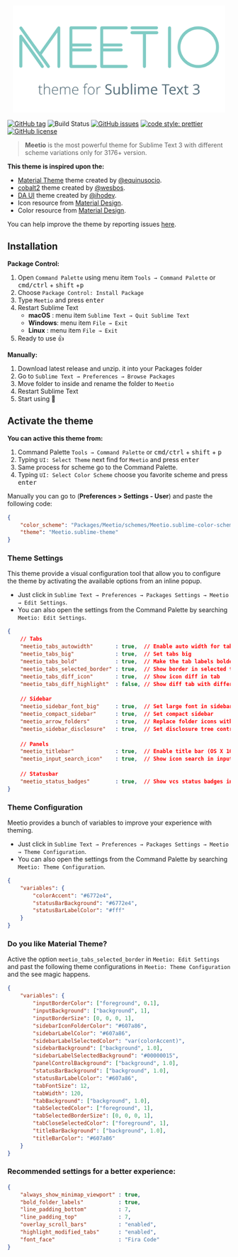 <p align="center"><img src="assets/meetio.png" width="480"/></p>

[![GitHub tag](https://img.shields.io/github/release/mauroreisvieira/meetio.svg?style=for-the-badge)](https://github.com/mauroreisvieira/meetio/releases)
![Build Status](https://img.shields.io/travis/mauroreisvieira/meetio/master.svg?style=for-the-badge)
[![GitHub issues](https://img.shields.io/github/issues/mauroreisvieira/meetio.svg?style=for-the-badge)](https://github.com/mauroreisvieira/meetio/issues)
[![code style: prettier](https://img.shields.io/badge/code_style-prettier-ff69b4.svg?style=for-the-badge)](https://github.com/prettier/prettier)
[![GitHub license](https://img.shields.io/badge/license-MIT-blue.svg?style=for-the-badge)](https://github.com/mauroreisvieira/meetio/blob/master/LICENSE)

> **Meetio** is the most powerful theme for Sublime Text 3 with different scheme variations only for 3176+ version.

**This theme is inspired upon the:**

* [Material Theme](https://github.com/equinusocio/material-theme) theme created by [@equinusocio](https://github.com/equinusocio).
* [cobalt2](https://github.com/wesbos/cobalt2) theme created by [@wesbos](https://github.com/wesbos).
* [DA UI](https://github.com/ihodev/sublime-da-ui) theme created by [@ihodev](https://github.com/ihodev).
* Icon resource from [Material Design](https://material.io/tools/icons/).
* Color resource from [Material Design](https://material.io/design/color/the-color-system.html#tools-for-picking-colors).

You can help improve the theme by reporting issues [here](https://github.com/mauroreisvieira/meetio/issues).

## Installation

**Package Control:**

1. Open `Command Palette` using menu item `Tools → Command Palette` or <kbd>cmd/ctrl</kbd> + <kbd>shift</kbd> +<kbd>p</kbd>
2. Choose `Package Control: Install Package`
3. Type `Meetio` and press <kbd>enter</kbd>
4. Restart Sublime Text
    * **macOS** : menu item `Sublime Text → Quit Sublime Text`
    * **Windows**: menu item `File → Exit`
    * **Linux** : menu item `File → Exit`
5. Ready to use 👍

**Manually:**

1. Download latest release and unzip. it into your Packages folder
2. Go to `Sublime Text → Preferences → Browse Packages`
3. Move folder to inside and rename the folder to `Meetio`
4. Restart Sublime Text
5. Start using 🏁


## Activate the theme

**You can active this theme from:**

1. Command Palette `Tools → Command Palette` or <kbd>cmd/ctrl</kbd> + <kbd>shift</kbd> + <kbd>p</kbd>
2. Typing `UI: Select Theme` next find for `Meetio` and press <kbd>enter</kbd>
3. Same process for scheme go to the Command Palette.
4. Typing `UI: Select Color Scheme` choose you favorite scheme and press <kbd>enter</kbd>

Manually you can go to (**Preferences > Settings - User**) and paste the following code:

```json
{
    "color_scheme": "Packages/Meetio/schemes/Meetio.sublime-color-scheme",
    "theme": "Meetio.sublime-theme"
}
```

### Theme Settings
This theme provide a visual configuration tool that allow you to configure the theme by activating the available options from an inline popup.

* Just click in `Sublime Text → Preferences → Packages Settings → Meetio → Edit Settings`.
* You can also open the settings from the Command Palette by searching `Meetio: Edit Settings`.

```json
{
    // Tabs
    "meetio_tabs_autowidth"       : true,  // Enable auto width for tabs
    "meetio_tabs_big"             : true,  // Set tabs big
    "meetio_tabs_bold"            : true,  // Make the tab labels bolder only in selected
    "meetio_tabs_selected_border" : true,  // Show border in selected tab
    "meetio_tabs_diff_icon"       : true,  // Show icon diff in tab
    "meetio_tabs_diff_highlight"  : false, // Show diff tab with different color

    // Sidebar
    "meetio_sidebar_font_big"     : true,  // Set large font in sidebar
    "meetio_compact_sidebar"      : true,  // Set compact sidebar
    "meetio_arrow_folders"        : true,  // Replace folder icons with arrows
    "meetio_sidebar_disclosure"   : true,  // Set disclosure tree controls

    // Panels
    "meetio_titlebar"             : true,  // Enable title bar (OS X 10.10+)
    "meetio_input_search_icon"    : true,  // Show icon search in inputs

    // Statusbar
    "meetio_status_badges"        : true,  // Show vcs status badges in the status bar
}
```

### Theme Configuration
Meetio provides a bunch of variables to improve your experience with theming.

* Just click in `Sublime Text → Preferences → Packages Settings → Meetio → Theme Configuration`.
* You can also open the settings from the Command Palette by searching `Meetio: Theme Configuration`.

```json
{
    "variables": {
        "colorAccent": "#6772e4",
        "statusBarBackground": "#6772e4",
        "statusBarLabelColor": "#fff"
    }
}
```

### Do you like Material Theme?
Active the option `meetio_tabs_selected_border` in `Meetio: Edit Settings` and past the following theme configurations in `Meetio: Theme Configuration` and the see magic happens.

```json
{
    "variables": {
        "inputBorderColor": ["foreground", 0.1],
        "inputBackground": ["background", 1],
        "inputBorderSize": [0, 0, 0, 1],
        "sidebarIconFolderColor": "#607a86",
        "sidebarLabelColor": "#607a86",
        "sidebarLabelSelectedColor": "var(colorAccent)",
        "sidebarBackground": ["background", 1.0],
        "sidebarLabelSelectedBackground": "#00000015",
        "panelControlBackground": ["background", 1.0],
        "statusBarBackground": ["background", 1.0],
        "statusBarLabelColor": "#607a86",
        "tabFontSize": 12,
        "tabWidth": 120,
        "tabBackground": ["background", 1.0],
        "tabSelectedColor": ["foreground", 1],
        "tabSelectedBorderSize": [0, 0, 0, 1],
        "tabCloseSelectedColor": ["foreground", 1],
        "titleBarBackground": ["background", 1.0],
        "titleBarColor": "#607a86"
    }
}
```

### Recommended settings for a better experience:

```json
{
    "always_show_minimap_viewport" : true,
    "bold_folder_labels"           : true,
    "line_padding_bottom"          : 7,
    "line_padding_top"             : 7,
    "overlay_scroll_bars"          : "enabled",
    "highlight_modified_tabs"      : "enabled",
    "font_face"                    : "Fira Code"
}
```
